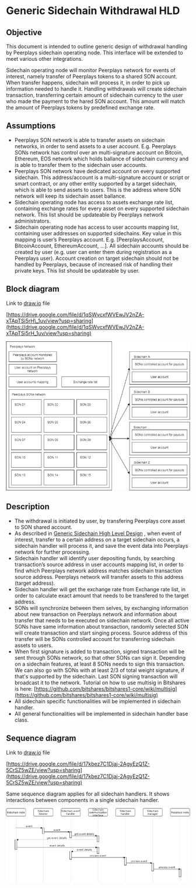 # Generic Sidechain Withdrawal HLD

## Objective

This document is intended to outline generic design of withdrawal handling by Peerplays sidechain operating node. This interface will be extended to meet various other integrations.

Sidechain operating node will monitor Peerplays network for events of interest, namely transfer of Peerplays tokens to a shared SON account. When transfer happens, sidechain will process it, in order to pick up information needed to handle it. Handling withdrawals will create sidechain transaction, transferring certain amount of sidechain currency to the user who made the payment to the hared SON account. This amount will match the amount of Peerplays tokens by predefined exchange rate.

## Assumptions

* Peerplays SON network is able to transfer assets on sidechain networks, in order to send assets to a user account. E.g. Peerplays SONs network has control over an multi-signature account on Bitcoin, Ethereum, EOS network which holds ballance of sidechain currency and is able to transfer them to the sidechain user accounts.
* Peerplays SON network have dedicated account on every supported sidechain. This address/account is a multi-signature account or script or smart contract, or any other entity supported by a target sidechain, which is able to send assets to users. This is the address where SON network will keep its sidechain asset ballance.
* Sidechain operating node has access to assets exchange rate list, containing exchange rates for every asset on every supported sidechain network. This list should be updateable by Peerplays network administrators.
* Sidechain operating node has access to user accounts mapping list, containing user addresses on supported sidechains. Key value in this mapping is user’s Peerplays account. E.g. \[PeerplaysAccount, BitcoinAccount, EthereumAccount, …\]. All sidechain accounts should be created by user \(e.g. user can enter them during registration as a Peerplays user\). Account creation on target sidechain should not be handled by Peerplays, because of increased risk of handling their private keys. This list should be updateable by user.

## Block diagram

Link to [draw.io](http://draw.io/) file

[https://drive.google.com/file/d/1qSWvcxfWVEwJV2nZA-xTApTSi5rH\_1uv/view?usp=sharing](https://drive.google.com/file/d/1qSWvcxfWVEwJV2nZA-xTApTSi5rH_1uv/view?usp=sharing)

![8896ce9dbea51bad111c8026451cae1d](../../.gitbook/assets/0%20%289%29.png)

## Description

* The withdrawal is initiated by user, by transfering Peerplays core asset to SON shared account.
* As described in [Generic Sidechain High Level Design](https://peerplays.atlassian.net/wiki/spaces/PIX/pages/352026689/Generic+Sidechain+High+Level+Design) , when event of interest, transfer to a certain address on a target sidechain occurs, a sidechain handler will process it, and save the event data into Peerplays network for further processing.
* Sidechain handler will identify user depositing funds, by searching transaction’s source address in user accounts mapping list, in order to find which Peerplays network address matches sidechain transaction source address. Peerplays network will transfer assets to this address \(target address\).
* Sidechain handler will get the exchange rate from Exchange rate list, in order to calculate exact amount that needs to be transfered to the target address.
* SONs will synchronize between them selves, by exchanging information about new transaction on Peerplays network and information about transfer that needs to be executed on sidechain network. Once all active SONs have same information about transaction, randomly selected SON will create transaction and start singing process. Source address of this transfer will be SONs controlled account for transferring sidechain assets to users.
* When first signature is added to transaction, signed transaction will be sent through SONs network, so that other SONs can sign it. Depending on a sidechain features, at least 8 SONs needs to sign this transaction. We can also go with SONs with at least 2/3 of total weight signature, if that's supported by the sidechain. Last SON signing transaction will broadcast it to the network. Tutorial on how to use multisig in Bitshares is here: [https://github.com/bitshares/bitshares1-core/wiki/multisig](https://github.com/bitshares/bitshares1-core/wiki/multisig)
* All sidechain specific functionalities will be implemented in sidechain handler.
* All general functionalities will be implemented in sidechain handler base class.

## Sequence diagram

Link to [draw.io](http://draw.io/) file

[https://drive.google.com/file/d/17kbez7C1Djaj-2AgyEzQ1Z-5CrSZ5wZE/view?usp=sharing](https://drive.google.com/file/d/17kbez7C1Djaj-2AgyEzQ1Z-5CrSZ5wZE/view?usp=sharing)

Same sequence diagram applies for all sidechain handlers. It shows interactions between components in a single sidechain handler.

![26b784288381e804ac67a1d524acb3a0](../../.gitbook/assets/1.png)

